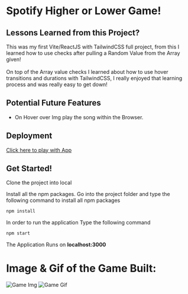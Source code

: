 # Spotify Higher or Lower Game!

## Lessons Learned from this Project?
This was my first Vite/ReactJS with TailwindCSS full project, from this I learned how to use checks after pulling a Random Value from the Array given! 
<br></br>
On top of the Array value checks I learned about how to use hover transitions and durations with TailwindCSS, I really enjoyed that learning process and was really easy to get down!

## Potential Future Features
- On Hover over Img play the song within the Browser.

## Deployment
[Click here to play with App](https://spotify-game-nu.vercel.app/)

## Get Started!
Clone the project into local

Install all the npm packages. Go into the project folder and type the following command to install all npm packages

```bash
npm install
```

In order to run the application Type the following command

```bash
npm start
```

The Application Runs on **localhost:3000**

# Image & Gif of the Game Built:
<img src="https://i.imgur.com/hsM1ctD.png" alt="Game Img" />

<img src="https://i.imgur.com/JVAL8x7.gif" alt="Game Gif" />
